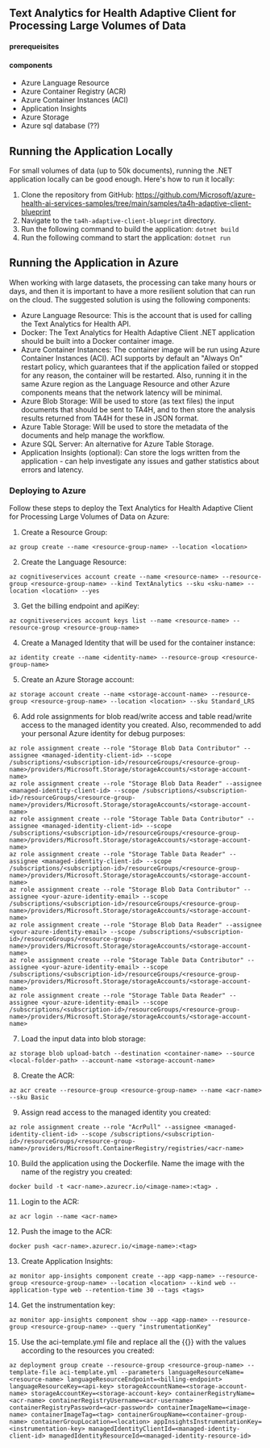 ## Text Analytics for Health Adaptive Client for Processing Large Volumes of Data


#### prerequeisites

#### components
- Azure Language Resource
- Azure Container Registry (ACR)
- Azure Container Instances (ACI)
- Application Insights
- Azure Storage
- Azure sql database (??)


## Running the Application Locally
For small volumes of data (up to 50k documents), running the .NET application locally can be good enough. Here's how to run it locally:

1. Clone the repository from GitHub: https://github.com/Microsoft/azure-health-ai-services-samples/tree/main/samples/ta4h-adaptive-client-blueprint
2. Navigate to the `ta4h-adaptive-client-blueprint` directory.
3. Run the following command to build the application: `dotnet build`
4. Run the following command to start the application: `dotnet run`

## Running the Application in Azure
When working with large datasets, the processing can take many hours or days, and then it is important to have a more resilient solution that can run on the cloud. The suggested solution is using the following components:

- Azure Language Resource: This is the account that is used for calling the Text Analytics for Health API.
- Docker: The Text Analytics for Health Adaptive Client .NET application should be built into a Docker container image.
- Azure Container Instances: The container image will be run using Azure Container Instances (ACI). ACI supports by default an "Always On" restart policy, which guarantees that if the application failed or stopped for any reason, the container will be restarted. Also, running it in the same Azure region as the Language Resource and other Azure components means that the network latency will be minimal.
- Azure Blob Storage: Will be used to store (as text files) the input documents that should be sent to TA4H, and to then store the analysis results returned from TA4H for these in JSON format.
- Azure Table Storage: Will be used to store the metadata of the documents and help manage the workflow.
- Azure SQL Server: An alternative for Azure Table Storage.
- Application Insights (optional): Can store the logs written from the application - can help investigate any issues and gather statistics about errors and latency.

### Deploying to Azure
Follow these steps to deploy the Text Analytics for Health Adaptive Client for Processing Large Volumes of Data on Azure:


1. Create a Resource Group:
```
az group create --name <resource-group-name> --location <location>
```

2. Create the Language Resource:
```
az cognitiveservices account create --name <resource-name> --resource-group <resource-group-name> --kind TextAnalytics --sku <sku-name> --location <location> --yes
```

3. Get the billing endpoint and apiKey:
```
az cognitiveservices account keys list --name <resource-name> --resource-group <resource-group-name>
```

4. Create a Managed Identity that will be used for the container instance:
```
az identity create --name <identity-name> --resource-group <resource-group-name>
```

5. Create an Azure Storage account:
```
az storage account create --name <storage-account-name> --resource-group <resource-group-name> --location <location> --sku Standard_LRS
```

6. Add role assignments for blob read/write access and table read/write access to the managed identity you created. Also, recommended to add your personal Azure identity for debug purposes:
```
az role assignment create --role "Storage Blob Data Contributor" --assignee <managed-identity-client-id> --scope /subscriptions/<subscription-id>/resourceGroups/<resource-group-name>/providers/Microsoft.Storage/storageAccounts/<storage-account-name>
az role assignment create --role "Storage Blob Data Reader" --assignee <managed-identity-client-id> --scope /subscriptions/<subscription-id>/resourceGroups/<resource-group-name>/providers/Microsoft.Storage/storageAccounts/<storage-account-name>
az role assignment create --role "Storage Table Data Contributor" --assignee <managed-identity-client-id> --scope /subscriptions/<subscription-id>/resourceGroups/<resource-group-name>/providers/Microsoft.Storage/storageAccounts/<storage-account-name>
az role assignment create --role "Storage Table Data Reader" --assignee <managed-identity-client-id> --scope /subscriptions/<subscription-id>/resourceGroups/<resource-group-name>/providers/Microsoft.Storage/storageAccounts/<storage-account-name>
az role assignment create --role "Storage Blob Data Contributor" --assignee <your-azure-identity-email> --scope /subscriptions/<subscription-id>/resourceGroups/<resource-group-name>/providers/Microsoft.Storage/storageAccounts/<storage-account-name>
az role assignment create --role "Storage Blob Data Reader" --assignee <your-azure-identity-email> --scope /subscriptions/<subscription-id>/resourceGroups/<resource-group-name>/providers/Microsoft.Storage/storageAccounts/<storage-account-name>
az role assignment create --role "Storage Table Data Contributor" --assignee <your-azure-identity-email> --scope /subscriptions/<subscription-id>/resourceGroups/<resource-group-name>/providers/Microsoft.Storage/storageAccounts/<storage-account-name>
az role assignment create --role "Storage Table Data Reader" --assignee <your-azure-identity-email> --scope /subscriptions/<subscription-id>/resourceGroups/<resource-group-name>/providers/Microsoft.Storage/storageAccounts/<storage-account-name>
```

7. Load the input data into blob storage:
```
az storage blob upload-batch --destination <container-name> --source <local-folder-path> --account-name <storage-account-name>
```

8. Create the ACR:
```
az acr create --resource-group <resource-group-name> --name <acr-name> --sku Basic
```

9. Assign read access to the managed identity you created:
```
az role assignment create --role "AcrPull" --assignee <managed-identity-client-id> --scope /subscriptions/<subscription-id>/resourceGroups/<resource-group-name>/providers/Microsoft.ContainerRegistry/registries/<acr-name>
```

10. Build the application using the Dockerfile. Name the image with the name of the registry you created:
```
docker build -t <acr-name>.azurecr.io/<image-name>:<tag> .
```

11. Login to the ACR:
```
az acr login --name <acr-name>
```

12. Push the image to the ACR:
```
docker push <acr-name>.azurecr.io/<image-name>:<tag>
```

13. Create Application Insights:
```
az monitor app-insights component create --app <app-name> --resource-group <resource-group-name> --location <location> --kind web --application-type web --retention-time 30 --tags <tags>
```

14. Get the instrumentation key:
```
az monitor app-insights component show --app <app-name> --resource-group <resource-group-name> --query "instrumentationKey"
```

15. Use the aci-template.yml file and replace all the {{}} with the values according to the resources you created:
```
az deployment group create --resource-group <resource-group-name> --template-file aci-template.yml --parameters languageResourceName=<resource-name> languageResourceEndpoint=<billing-endpoint> languageResourceKey=<api-key> storageAccountName=<storage-account-name> storageAccountKey=<storage-account-key> containerRegistryName=<acr-name> containerRegistryUsername=<acr-username> containerRegistryPassword=<acr-password> containerImageName=<image-name> containerImageTag=<tag> containerGroupName=<container-group-name> containerGroupLocation=<location> appInsightsInstrumentationKey=<instrumentation-key> managedIdentityClientId=<managed-identity-client-id> managedIdentityResourceId=<managed-identity-resource-id>
```


